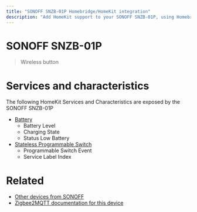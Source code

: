 ```yaml
---
title: "SONOFF SNZB-01P Homebridge/HomeKit integration"
description: "Add HomeKit support to your SONOFF SNZB-01P, using Homebridge, Zigbee2MQTT and homebridge-z2m."
---
```

<!---
This file has been GENERATED using src/docgen/docgen.ts
DO NOT EDIT THIS FILE MANUALLY!
-->
# SONOFF SNZB-01P
> Wireless button


# Services and characteristics
The following HomeKit Services and Characteristics are exposed by
the SONOFF SNZB-01P

* [Battery](../../battery.md)
  * Battery Level
  * Charging State
  * Status Low Battery
* [Stateless Programmable Switch](../../action.md)
  * Programmable Switch Event
  * Service Label Index


# Related
* [Other devices from SONOFF](../index.md#sonoff)
* [Zigbee2MQTT documentation for this device](https://www.zigbee2mqtt.io/devices/SNZB-01P.html)
